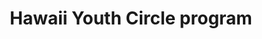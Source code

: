 ---
layout: layouts/resource.njk
title: "Hawaii Youth Circle program"
filetype: pdf
url: ""
file: /images/hawaii-youth-circle-brochure.pdf
tags:
  - resource
  - supportive-relationships
description: Hawaii’s process for arranging voluntary, facilitated group conversations to help youth plan for independence.
---